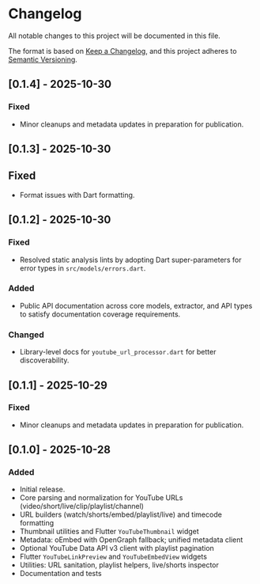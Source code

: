 # Changelog

All notable changes to this project will be documented in this file.

The format is based on [Keep a Changelog](https://keepachangelog.com/en/1.0.0/),
and this project adheres to [Semantic Versioning](https://semver.org/spec/v2.0.0.html).

## [0.1.4] - 2025-10-30

### Fixed

- Minor cleanups and metadata updates in preparation for publication.

## [0.1.3] - 2025-10-30

## Fixed

- Format issues with Dart formatting.

## [0.1.2] - 2025-10-30

### Fixed

- Resolved static analysis lints by adopting Dart super-parameters for error
  types in `src/models/errors.dart`.

### Added

- Public API documentation across core models, extractor, and API types to
  satisfy documentation coverage requirements.

### Changed

- Library-level docs for `youtube_url_processor.dart` for better discoverability.

## [0.1.1] - 2025-10-29

### Fixed

- Minor cleanups and metadata updates in preparation for publication.

## [0.1.0] - 2025-10-28

### Added

- Initial release.
- Core parsing and normalization for YouTube URLs (video/short/live/clip/playlist/channel)
- URL builders (watch/shorts/embed/playlist/live) and timecode formatting
- Thumbnail utilities and Flutter `YouTubeThumbnail` widget
- Metadata: oEmbed with OpenGraph fallback; unified metadata client
- Optional YouTube Data API v3 client with playlist pagination
- Flutter `YouTubeLinkPreview` and `YouTubeEmbedView` widgets
- Utilities: URL sanitation, playlist helpers, live/shorts inspector
- Documentation and tests
